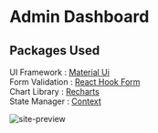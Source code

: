 # Admin Dashboard

## Packages Used

UI Framework  : [Material Ui](https://mui.com/) \
Form Validation : [React Hook Form](https://react-hook-form.com/) \
Chart Library : [Recharts](https://recharts.org/en-US/) \
State Manager : [Context](https://reactjs.org/docs/context.html)

![site-preview](D:\Projects\job\admin-dashboard\src\assets\img\site-preview.jpg)